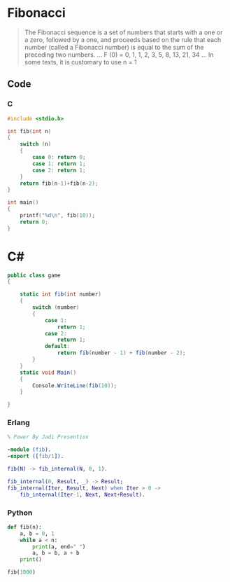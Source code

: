 # Fibonacci

> The Fibonacci sequence is a set of numbers that starts with a one or a zero, followed by a one, and proceeds based on the rule that each number (called a Fibonacci number) is equal to the sum of the preceding two numbers. ... F (0) = 0, 1, 1, 2, 3, 5, 8, 13, 21, 34 ... In some texts, it is customary to use n = 1

## Code

### C

```c
#include <stdio.h>

int fib(int n)
{
	switch (n)
	{
		case 0: return 0;
		case 1: return 1;
		case 2: return 1;
	}
	return fib(n-1)+fib(n-2);
}

int main()
{
	printf("%d\n", fib(10));
	return 0;
}
```

# C#

```cs
public class game
{

    static int fib(int number)
    {
        switch (number)
        {
            case 1:
                return 1;
            case 2:
                return 1;
            default:
                return fib(number - 1) + fib(number - 2);
        }
    }
    static void Main()
    {
        Console.WriteLine(fib(10));
    }

}
```

### Erlang

```erlang
% Power By Jadi Presention

-module (fib).
-export ([fib/1]).

fib(N) -> fib_internal(N, 0, 1).

fib_internal(0, Result, _) -> Result;
fib_internal(Iter, Result, Next) when Iter > 0 ->
    fib_internal(Iter-1, Next, Next+Result).
```

### Python

```python
def fib(n):
    a, b = 0, 1
    while a < n:
        print(a, end=" ")
        a, b = b, a + b
    print()

fib(1000)

```
